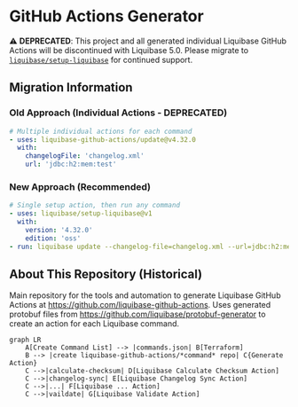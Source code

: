 # GitHub Actions Generator

⚠️ **DEPRECATED**: This project and all generated individual Liquibase GitHub Actions will be discontinued with Liquibase 5.0. Please migrate to [`liquibase/setup-liquibase`](https://github.com/liquibase/setup-liquibase) for continued support.

## Migration Information

### Old Approach (Individual Actions - DEPRECATED)
```yaml
# Multiple individual actions for each command
- uses: liquibase-github-actions/update@v4.32.0
  with:
    changelogFile: 'changelog.xml'
    url: 'jdbc:h2:mem:test'
```

### New Approach (Recommended)
```yaml
# Single setup action, then run any command
- uses: liquibase/setup-liquibase@v1
  with:
    version: '4.32.0'
    edition: 'oss'
- run: liquibase update --changelog-file=changelog.xml --url=jdbc:h2:mem:test
```

## About This Repository (Historical)

Main repository for the tools and automation to generate Liquibase GitHub Actions at https://github.com/liquibase-github-actions. Uses generated protobuf files from https://github.com/liquibase/protobuf-generator to create an action for each Liquibase command. 
```mermaid
graph LR
    A[Create Command List] --> |commands.json| B[Terraform]
    B --> |create liquibase-github-actions/*command* repo| C{Generate Action}
    C -->|calculate-checksum| D[Liquibase Calculate Checksum Action]
    C -->|changelog-sync| E[Liquibase Changelog Sync Action]
    C -->|...| F[Liquibase ... Action]
    C -->|vaildate| G[Liquibase Validate Action]
```
